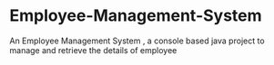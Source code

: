 # Employee-Management-System
An Employee Management System , a console based java project to manage and retrieve the details of employee
